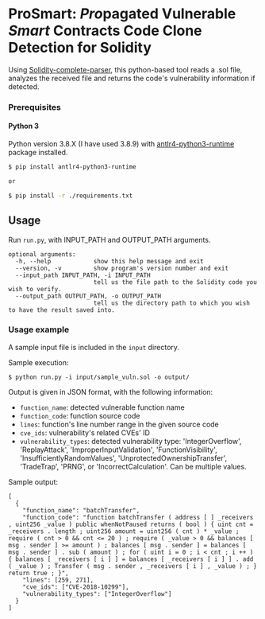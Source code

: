 # ProSmart: *Pro*pagated Vulnerable *Smart* Contracts Code Clone Detection for Solidity
Using [Solidity-complete-parser](https://github.com/yjkellyjoo/Solidity-complete-parser),
this python-based tool reads a .sol file, analyzes the received file and returns the code's vulnerability information if detected.

### Prerequisites
#### Python 3
Python version 3.8.X (I have used 3.8.9) with [antlr4-python3-runtime](https://pypi.org/project/antlr4-python3-runtime/) package installed.
```sh
$ pip install antlr4-python3-runtime

or

$ pip install -r ./requirements.txt
```

## Usage
Run `run.py`, with INPUT_PATH and OUTPUT_PATH arguments.
```
optional arguments:
  -h, --help            show this help message and exit
  --version, -v         show program's version number and exit
  --input_path INPUT_PATH, -i INPUT_PATH
                        tell us the file path to the Solidity code you wish to verify.
  --output_path OUTPUT_PATH, -o OUTPUT_PATH
                        tell us the directory path to which you wish to have the result saved into.
```

### Usage example
A sample input file is included in the `input` directory.

Sample execution:
```
$ python run.py -i input/sample_vuln.sol -o output/
```


Output is given in JSON format, with the following information:
* `function_name`: detected vulnerable function name
* `function_code`: function source code
* `lines`: function's line number range in the given source code
* `cve_ids`: vulnerability's related CVEs' ID
* `vulnerability_types`: detected vulnerability type: 'IntegerOverflow', 'ReplayAttack', 'ImproperInputValidation', 'FunctionVisibility', 'InsufficientlyRandomValues', 'UnprotectedOwnershipTransfer', 'TradeTrap', 'PRNG', or  'IncorrectCalculation'.
Can be multiple values.

Sample output:
```
[
  {
    "function_name": "batchTransfer",
    "function_code": "function batchTransfer ( address [ ] _receivers , uint256 _value ) public whenNotPaused returns ( bool ) { uint cnt = _receivers . length ; uint256 amount = uint256 ( cnt ) * _value ; require ( cnt > 0 && cnt <= 20 ) ; require ( _value > 0 && balances [ msg . sender ] >= amount ) ; balances [ msg . sender ] = balances [ msg . sender ] . sub ( amount ) ; for ( uint i = 0 ; i < cnt ; i ++ ) { balances [ _receivers [ i ] ] = balances [ _receivers [ i ] ] . add ( _value ) ; Transfer ( msg . sender , _receivers [ i ] , _value ) ; } return true ; }",
    "lines": [259, 271],
    "cve_ids": ["CVE-2018-10299"],
    "vulnerability_types": ["IntegerOverflow"]
  }
]
```
